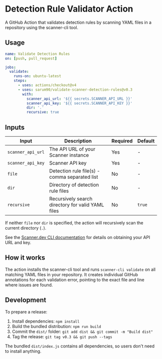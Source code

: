 # Detection Rule Validator Action

A GitHub Action that validates detection rules by scanning YAML files in a repository using the scanner-cli tool.

## Usage

```yaml
name: Validate Detection Rules
on: [push, pull_request]

jobs:
  validate:
    runs-on: ubuntu-latest
    steps:
      - uses: actions/checkout@v4
      - uses: sarum90/validate-scanner-detection-rules@v0.3
        with:
          scanner_api_url: '${{ secrets.SCANNER_API_URL }}'
          scanner_api_key: '${{ secrets.SCANNER_API_KEY }}'
          dir: '.'
          recursive: true
```

## Inputs

| Input | Description | Required | Default |
|-------|-------------|----------|---------|
| `scanner_api_url` | The API URL of your Scanner instance | Yes | - |
| `scanner_api_key` | Scanner API key | Yes | - |
| `file` | Detection rule file(s) - comma separated list | No | - |
| `dir` | Directory of detection rule files | No | - |
| `recursive` | Recursively search directory for valid YAML files | No | `true` |

If neither `file` nor `dir` is specified, the action will recursively scan the current directory (`.`).

See the [Scanner.dev CLI documentation](https://docs.scanner.dev/scanner/using-scanner/beta-features/detection-rules-as-code/cli) for details on obtaining your API URL and key.

## How it works

The action installs the scanner-cli tool and runs `scanner-cli validate` on all matching YAML files in your repository. It creates individual GitHub annotations for each validation error, pointing to the exact file and line where issues are found.

## Development

To prepare a release:

1. Install dependencies: `npm install`
2. Build the bundled distribution: `npm run build`
3. Commit the `dist/` folder: `git add dist && git commit -m "Build dist"`
4. Tag the release: `git tag v0.3 && git push --tags`

The bundled `dist/index.js` contains all dependencies, so users don't need to install anything.

